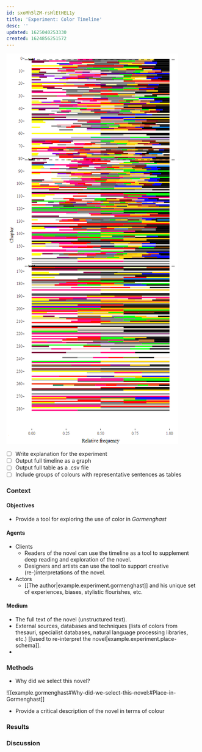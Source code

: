 ```yaml
---
id: sxoMh5lZM-rsHlEtHEL1y
title: 'Experiment: Color Timeline'
desc: ''
updated: 1625040253330
created: 1624856251572
---
```


![Color timeline](/assets/images/color-frequencies.png)

- [ ] Write explanation for the experiment
- [ ] Output full timeline as a graph
- [ ] Output full table as a .csv file
- [ ] Include groups of colours with representative sentences as tables

### Context

#### Objectives

- Provide a tool for exploring the use of color in *Gormenghast*

#### Agents

- Clients
  - Readers of the novel can use the timeline as a tool to supplement deep reading and exploration of the novel.
  - Designers and artists can use the tool to support creative (re-)interpretations of the novel.
- Actors
  - [[The author|example.experiment.gormenghast]] and his unique set of experiences, biases, stylistic flourishes, etc.

#### Medium

- The full text of the novel (unstructured text).
- External sources, databases and techniques (lists of colors from thesauri, specialist databases, natural language processing libraries, etc.) [[used to re-interpret the novel|example.experiment.place-schema]].
- 

### Methods

- Why did we select this novel?

![[example.gormenghast#Why-did-we-select-this-novel:#Place-in-Gormenghast]]

- Provide a critical description of the novel in terms of colour 

### Results

### Discussion
